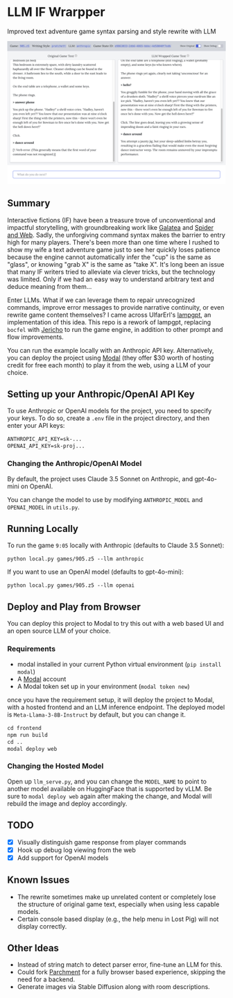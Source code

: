# LLM IF Wrarpper

Improved text adventure game syntax parsing and style rewrite with LLM

![LLM-IF-Wrapper in Browser](/screenshot.png "Screenshot")

## Summary

Interactive fictions (IF) have been a treasure trove of unconventional and impactful storytelling, with groundbreaking work like [Galatea](https://ifdb.org/viewgame?id=urxrv27t7qtu52lb) and [Spider and Web](https://ifdb.org/viewgame?id=2xyccw3pe0uovfad). Sadly, the unforgiving command syntax makes the barrier to entry high for many players. There's been more than one time where I rushed to show my wife a text adventure game just to see her quickly loses patience because the engine cannot automatically infer the "cup" is the same as "glass", or knowing "grab X" is the same as "take X". It's long been an issue that many IF writers tried to alleviate via clever tricks, but the technology was limited. Only if we had an easy way to understand arbitrary text and deduce meaning from them...

Enter LLMs. What if we can leverage them to repair unrecognized commands, improve error messages to provide narrative continuity, or even rewrite game content themselves? I came across UlfarErl's [lampgpt](https://github.com/UlfarErl/lampgpt), an implementation of this idea. This repo is a rework of lampgpt, replacing `bocfel` with [Jericho](https://github.com/microsoft/jericho) to run the game engine, in addition to other prompt and flow improvements.

You can run the example locally with an Anthropic API key. Alternatively, you can deploy the project using [Modal](https://modal.com/) (they offer $30 worth of hosting credit for free each month) to play it from the web, using a LLM of your choice.

## Setting up your Anthropic/OpenAI API Key

To use Anthropic or OpenAI models for the project, you need to specify your keys. To do so, create a `.env` file in the project directory, and then enter your API keys:

```
ANTHROPIC_API_KEY=sk-...
OPENAI_API_KEY=sk-proj...
```

### Changing the Anthropic/OpenAI Model ###

By default, the project uses Claude 3.5 Sonnet on Anthropic, and gpt-4o-mini on OpenAI.

You can change the model to use by modifying `ANTHROPIC_MODEL` and `OPENAI_MODEL` in `utils.py`.


## Running Locally

To run the game `9:05` locally with Anthropic (defaults to Claude 3.5 Sonnet):

```
python local.py games/905.z5 --llm anthropic
```

If you want to use an OpenAI model (defaults to gpt-4o-mini):

```
python local.py games/905.z5 --llm openai
```

## Deploy and Play from Browser

You can deploy this project to Modal to try this out with a web based UI and an open source LLM of your choice. 

### Requirements ### 
* modal installed in your current Python virtual environment (`pip install modal`)
* A [Modal](http://modal.com/) account
* A Modal token set up in your environment (`modal token new`)

once you have the requirement setup, it will deploy the project to Modal, with a hosted frontend and an LLM inference endpoint. The deployed model is `Meta-Llama-3-8B-Instruct` by default, but you can change it.

```
cd frontend
npm run build
cd ..
modal deploy web
```


### Changing the Hosted Model ###

Open up `llm_serve.py`, and you can change the `MODEL_NAME` to point to another model available on HuggingFace that is supported by vLLM. Be sure to `modal deploy web` again after making the change, and Modal will rebuild the image and deploy accordingly.

## TODO ##
- [x] Visually distinguish game response from player commands
- [x] Hook up debug log viewing from the web
- [x] Add support for OpenAI models

## Known Issues ##
* The rewrite sometimes make up unrelated content or completely lose the structure of original game text, especially when using less capable models.
* Certain console based display (e.g., the help menu in Lost Pig) will not display correctly.

## Other Ideas ##
* Instead of string match to detect parser error, fine-tune an LLM for this.
* Could fork [Parchment](https://github.com/curiousdannii/parchment) for a fully browser based experience, skipping the need for a backend.
* Generate images via Stable Diffusion along with room descriptions.
